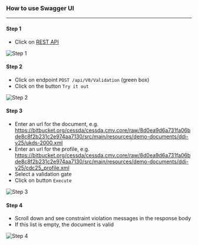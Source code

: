 ### How to use Swagger UI

---

#### Step 1 
* Click on [REST API](file:///home/alex/ws/20190901/cessda.cmv/target/site/api/swagger)

![Step 1](../images/uml/swagger-tutorial-01.png)

#### Step 2
* Click on endpoint `POST /api/V0/Validation` (green box)
* Click on the button `Try it out`

![Step 2](../images/user-documentation/swagger-tutorial-02.png)

#### Step 3
* Enter an url for the document, e.g. https://bitbucket.org/cessda/cessda.cmv.core/raw/8d0ea9d6a731fa06bde8c8f2b231c2e974aa7130/src/main/resources/demo-documents/ddi-v25/ukds-2000.xml
* Enter an url for the profile, e.g. https://bitbucket.org/cessda/cessda.cmv.core/raw/8d0ea9d6a731fa06bde8c8f2b231c2e974aa7130/src/main/resources/demo-documents/ddi-v25/cdc25_profile.xml
* Select a validation gate
* Click on button `Execute`

![Step 3](../images/user-documentation/swagger-tutorial-03.png)

#### Step 4
* Scroll down and see constraint violation messages in the response body
* If this list is empty, the document is valid

![Step 4](../images/user-documentation/swagger-tutorial-04.png)
